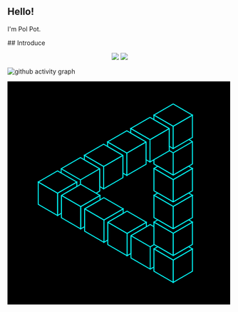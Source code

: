<h2>Hello!</h2>
<p> I'm Pol Pot.</p>
## Introduce
<p align="center">
  <img width="49.5%" src="https://github-readme-stats.vercel.app/api?username=Leallvoid&show_icons=true" />
  <img width="49.5%" src="https://github-readme-streak-stats.herokuapp.com/?user=Leallvoid" />
</p>

![github activity graph](https://activity-graph.herokuapp.com/graph?username=Leallvoid&theme=dracula)

![github img](https://github.com/dongyuanwai/readme-become-better/blob/main/images/giphy2.gif?raw=true)
